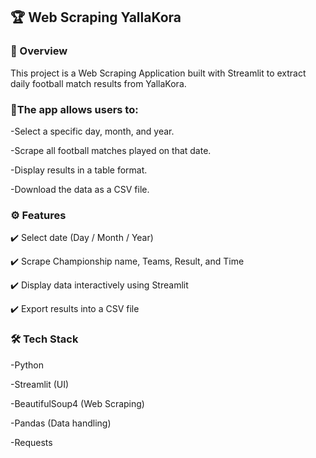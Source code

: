 ## 🏆 Web Scraping YallaKora
### 📌 Overview
This project is a Web Scraping Application built with Streamlit to extract daily football match results from YallaKora.

### 📌The app allows users to:

-Select a specific day, month, and year.

-Scrape all football matches played on that date.

-Display results in a table format.

-Download the data as a CSV file.

### ⚙️ Features

✔️ Select date (Day / Month / Year)

✔️ Scrape Championship name, Teams, Result, and Time

✔️ Display data interactively using Streamlit

✔️ Export results into a CSV file

### 🛠️ Tech Stack

-Python

-Streamlit (UI)

-BeautifulSoup4 (Web Scraping)

-Pandas (Data handling)

-Requests
